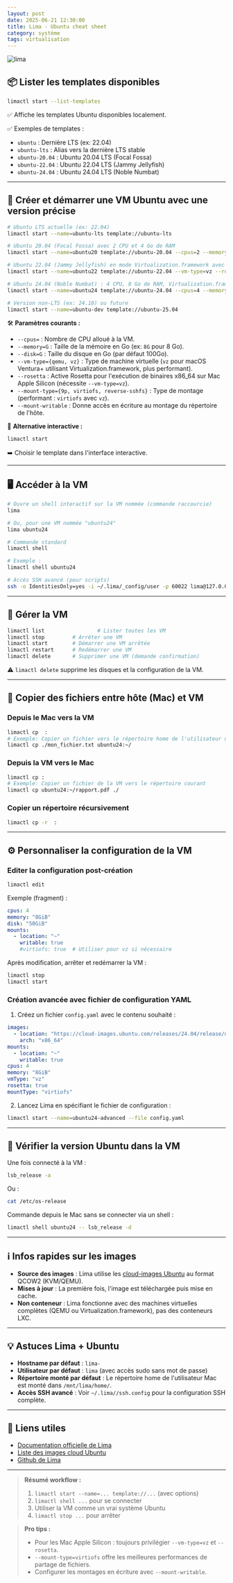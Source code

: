 ```yaml
---
layout: post
date: 2025-06-21 12:30:00
title: Lima - Ubuntu cheat sheet
category: système
tags: virtualisation
---
```


![lima](https://raw.githubusercontent.com/brahimmachkouri/theblog/main/assets/images/lima2.png)

## 📦 Lister les templates disponibles

```bash
limactl start --list-templates
```

✅ Affiche les templates Ubuntu disponibles localement.

✅ Exemples de templates :
  - `ubuntu` : Dernière LTS (ex: 22.04)
  - `ubuntu-lts` : Alias vers la dernière LTS stable
  - `ubuntu-20.04` : Ubuntu 20.04 LTS (Focal Fossa)
  - `ubuntu-22.04` : Ubuntu 22.04 LTS (Jammy Jellyfish)
  - `ubuntu-24.04` : Ubuntu 24.04 LTS (Noble Numbat)

---

## 🚀 Créer et démarrer une VM Ubuntu avec une version précise

```bash
# Ubuntu LTS actuelle (ex: 22.04)
limactl start --name=ubuntu-lts template://ubuntu-lts

# Ubuntu 20.04 (Focal Fossa) avec 2 CPU et 4 Go de RAM
limactl start --name=ubuntu20 template://ubuntu-20.04 --cpus=2 --memory=4G

# Ubuntu 22.04 (Jammy Jellyfish) en mode Virtualization.framework avec Rosetta
limactl start --name=ubuntu22 template://ubuntu-22.04 --vm-type=vz --rosetta

# Ubuntu 24.04 (Noble Numbat) : 4 CPU, 8 Go de RAM, Virtualization.framework, Rosetta, montage virtiofs en écriture
limactl start --name=ubuntu24 template://ubuntu-24.04 --cpus=4 --memory=8G --vm-type=vz --rosetta --mount-type=virtiofs --mount-writable

# Version non-LTS (ex: 24.10) ou future
limactl start --name=ubuntu-dev template://ubuntu-25.04
```

🛠️ **Paramètres courants :**
- `--cpus=` : Nombre de CPU alloué à la VM.
- `--memory=G` : Taille de la mémoire en Go (ex: `8G` pour 8 Go).
- `--disk=G` : Taille du disque en Go (par défaut 100Go).
- `--vm-type={qemu, vz}` : Type de machine virtuelle (`vz` pour macOS Ventura+ utilisant Virtualization.framework, plus performant).
- `--rosetta` : Active Rosetta pour l'exécution de binaires x86_64 sur Mac Apple Silicon (nécessite `--vm-type=vz`).
- `--mount-type={9p, virtiofs, reverse-sshfs}` : Type de montage (performant : `virtiofs` avec `vz`).
- `--mount-writable` : Donne accès en écriture au montage du répertoire de l'hôte.

🐚 **Alternative interactive :**
```bash
limactl start
```
➡️ Choisir le template dans l'interface interactive.

---

## 🖥️ Accéder à la VM

```bash
# Ouvre un shell interactif sur la VM nommée (commande raccourcie)
lima 

# Ou, pour une VM nommée "ubuntu24"
lima ubuntu24

# Commande standard
limactl shell 

# Exemple :
limactl shell ubuntu24

# Accès SSH avancé (pour scripts)
ssh -o IdentitiesOnly=yes -i ~/.lima/_config/user -p 60022 lima@127.0.0.1
```

---

## 🛑 Gérer la VM

```bash
limactl list                 # Lister toutes les VM
limactl stop         # Arrêter une VM
limactl start        # Démarrer une VM arrêtée
limactl restart      # Redémarrer une VM
limactl delete       # Supprimer une VM (demande confirmation)
```

⚠️ `limactl delete` supprime les disques et la configuration de la VM.

---

## 📂 Copier des fichiers entre hôte (Mac) et VM

### Depuis le Mac vers la VM
```bash
limactl cp  :
# Exemple: Copier un fichier vers le répertoire home de l'utilisateur dans la VM
limactl cp ./mon_fichier.txt ubuntu24:~/
```

### Depuis la VM vers le Mac
```bash
limactl cp : 
# Exemple: Copier un fichier de la VM vers le répertoire courant
limactl cp ubuntu24:~/rapport.pdf ./
```

### Copier un répertoire récursivement
```bash
limactl cp -r  :
```

---

## ⚙️ Personnaliser la configuration de la VM

### Editer la configuration post-création
```bash
limactl edit 
```

Exemple (fragment) :
```yaml
cpus: 4
memory: "8GiB"
disk: "50GiB"
mounts:
  - location: "~"
    writable: true
    #virtiofs: true  # Utiliser pour vz si nécessaire
```

Après modification, arrêter et redémarrer la VM :
```bash
limactl stop 
limactl start 
```

### Création avancée avec fichier de configuration YAML
1. Créez un fichier `config.yaml` avec le contenu souhaité :
```yaml
images:
  - location: "https://cloud-images.ubuntu.com/releases/24.04/release/ubuntu-24.04-server-cloudimg-amd64.img"
    arch: "x86_64"
mounts:
  - location: "~"
    writable: true
cpus: 4
memory: "8GiB"
vmType: "vz"
rosetta: true
mountType: "virtiofs"
```
2. Lancez Lima en spécifiant le fichier de configuration :
```bash
limactl start --name=ubuntu24-advanced --file config.yaml
```

---

## 📝 Vérifier la version Ubuntu dans la VM

Une fois connecté à la VM :
```bash
lsb_release -a
```

Ou :
```bash
cat /etc/os-release
```

Commande depuis le Mac sans se connecter via un shell :
```bash
limactl shell ubuntu24 -- lsb_release -d
```

---

## ℹ️ Infos rapides sur les images

- **Source des images** : Lima utilise les [cloud-images Ubuntu](https://cloud-images.ubuntu.com/) au format QCOW2 (KVM/QEMU).
- **Mises à jour** : La première fois, l'image est téléchargée puis mise en cache.
- **Non conteneur** : Lima fonctionne avec des machines virtuelles complètes (QEMU ou Virtualization.framework), pas des conteneurs LXC.

---

## 💡 Astuces Lima + Ubuntu

- **Hostname par défaut** : `lima-`
- **Utilisateur par défaut** : `lima` (avec accès sudo sans mot de passe)
- **Répertoire monté par défaut** : Le répertoire home de l'utilisateur Mac est monté dans `/mnt/lima/home/`.
- **Accès SSH avancé** : Voir `~/.lima//ssh.config` pour la configuration SSH complète.

---

## 🔗 Liens utiles

- [Documentation officielle de Lima](https://lima-vm.io/)
- [Liste des images cloud Ubuntu](https://cloud-images.ubuntu.com/)
- [Github de Lima](https://github.com/lima-vm/lima)

---

> **Résumé workflow :**  
> 1. `limactl start --name=... template://...` (avec options)  
> 2. `limactl shell ...` pour se connecter  
> 3. Utiliser la VM comme un vrai système Ubuntu  
> 4. `limactl stop ...` pour arrêter  

> **Pro tips :**  
> - Pour les Mac Apple Silicon : toujours privilégier `--vm-type=vz` et `--rosetta`.  
> - `--mount-type=virtiofs` offre les meilleures performances de partage de fichiers.  
> - Configurer les montages en écriture avec `--mount-writable`.

